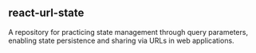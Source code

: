 ## react-url-state

A repository for practicing state management through query parameters, enabling state persistence and sharing via URLs in web applications.
